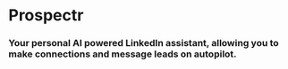 # Prospectr

### Your personal AI powered LinkedIn assistant, allowing you to make connections and message leads on autopilot.

